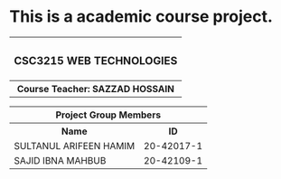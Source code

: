 # This is a academic course project.

<table>
  <tr>
    <th><h3>CSC3215	WEB TECHNOLOGIES</h3></h>
  </tr>
  
  <tr>
  <th>Course Teacher: SAZZAD HOSSAIN</th>
  </tr>
</table>

<table>
  <tr>
  	<th colspan="2">Project Group Members</th>
  </tr>
  <tr>
    <th>Name</th>
    <th>ID</th>
  </tr>
  <tr>
    <td>SULTANUL ARIFEEN HAMIM</td>
    <td>20-42017-1</td>
  </tr>
  <tr>
    <td>SAJID IBNA MAHBUB</td>
    <td>20-42109-1</td>
  </tr>
</table>
